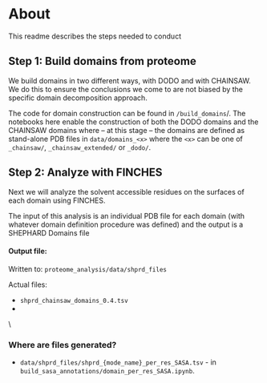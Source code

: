 # About

This readme describes the steps needed to conduct 

## Step 1: Build domains from proteome
We build domains in two different ways, with DODO and with CHAINSAW. We do this to ensure the conclusions we come to are not biased by the specific domain decomposition approach.

The code for domain construction can be found in `/build_domains`/. The notebooks here enable the construction of both the DODO domains and the CHAINSAW domains where – at this stage – the domains are defined as stand-alone PDB files in `data/domains_<x>` where the `<x>` can be one of `_chainsaw/`, `_chainsaw_extended/` or `_dodo/`.




## Step 2: Analyze with FINCHES
Next we will analyze the solvent accessible residues on the surfaces of each domain using FINCHES.



The input of this analysis is an individual PDB file for each domain (with whatever domain definition procedure was defined) and the output is a SHEPHARD Domains file 


#### Output file:
Written to: `proteome_analysis/data/shprd_files`

Actual files:

* `shprd_chainsaw_domains_0.4.tsv`
* 

\

### Where are files generated?

* `data/shprd_files/shprd_{mode_name}_per_res_SASA.tsv` - in `build_sasa_annotations/domain_per_res_SASA.ipynb`.